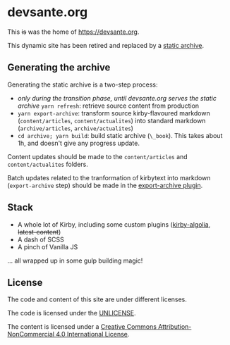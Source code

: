 # devsante.org

This ~~is~~ was the home of https://devsante.org.

This dynamic site has been retired and replaced by a [static archive](https://github.com/devsante/devsante.github.io).

## Generating the archive

Generating the static archive is a two-step process:

- _only during the transition phase, until devsante.org serves the static archive_ `yarn refresh`: retrieve source content from production
- `yarn export-archive`: transform source kirby-flavoured markdown (`content/articles`, `content/actualites`) into standard markdown (`archive/articles`, `archive/actualites`)
- `cd archive; yarn build`: build static archive (`\_book`). This takes about 1h, and doesn't give any progress update.

Content updates should be made to the `content/articles` and `content/actualites` folders.

Batch updates related to the tranformation of kirbytext into markdown (`export-archive` step) should be made in the [export-archive plugin](./site/plugins/kirby-export-archive/index.php).

## Stack

- A whole lot of Kirby, including some custom plugins ([kirby-algolia](https://github.com/mlbrgl/kirby-algolia), ~~latest-content~~)
- A dash of SCSS
- A pinch of Vanilla JS

... all wrapped up in some gulp building magic!

## License

The code and content of this site are under different licenses.

The code is licensed under the [UNLICENSE](UNLICENSE.md).

The content is licensed under a [Creative Commons Attribution-NonCommercial 4.0 International License](https://creativecommons.org/licenses/by-nc/4.0/deed.en).
